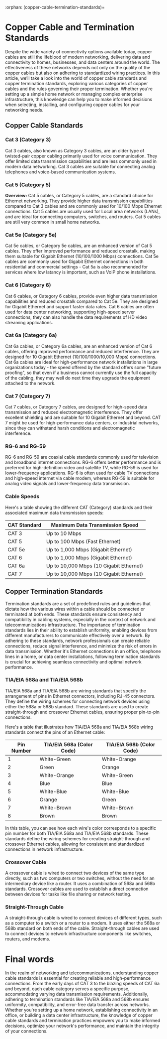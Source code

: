 :orphan:
(copper-cable-termination-standards)=

# Copper Cable and Termination Standards

Despite the wide variety of connectivity options available today, copper cables are still the lifeblood of modern networking, delivering data and connectivity to homes, businesses, and data centers around the world. The effectiveness of these networks depends not only on the quality of the copper cables but also on adhering to standardized wiring practices. In this article, we’ll take a look into the world of copper cable standards and copper termination standards, exploring various categories of copper cables and the rules governing their proper termination. Whether you're setting up a simple home network or managing complex enterprise infrastructure, this knowledge can help you to make informed decisions when selecting, installing, and configuring copper cables for your networking needs. 

 

## Copper Cable Standards

### Cat 3 (Category 3)

Cat 3 cables, also known as Category 3 cables, are an older type of twisted-pair copper cabling primarily used for voice communication. They offer limited data transmission capabilities and are less commonly used in modern data networking. Cat 3 cables are suitable for connecting analog telephones and voice-based communication systems.

### Cat 5 (Category 5)

**Overview:** Cat 5 cables, or Category 5 cables, are a standard choice for Ethernet networking. They provide higher data transmission capabilities compared to Cat 3 cables and are commonly used for 10/100 Mbps Ethernet connections. Cat 5 cables are usually used for Local area networks (LANs), and are ideal for connecting computers, switches, and routers. Cat 5 cables are still very common in small home networks. 

### Cat 5e (Category 5e)

Cat 5e cables, or Category 5e cables, are an enhanced version of Cat 5 cables. They offer improved performance and reduced crosstalk, making them suitable for Gigabit Ethernet (10/100/1000 Mbps) connections. Cat 5e cables are commonly used for Gigabit Ethernet connections in both residential and commercial settings - Cat 5a is also recommended for services where low latancy is important, such as VoIP phone installations.

### Cat 6 (Category 6)

Cat 6 cables, or Category 6 cables, provide even higher data transmission capabilities and reduced crosstalk compared to Cat 5e. They are designed for Gigabit Ethernet and support faster data rates. Cat 6 cables are often used for data center networking, supporting high-speed server connections, they can also handle the data requirements of HD video streaming applications.

### Cat 6a (Category 6a)

Cat 6a cables, or Category 6a cables, are an enhanced version of Cat 6 cables, offering improved performance and reduced interference. They are designed for 10 Gigabit Ethernet (10/100/1000/10,000 Mbps) connections. Cat 6a cables are ideal for high-performance network installations in large organizations today - the speed offered by the standard offers some "future proofing", so that even if a business cannot currently use the full capacity of the cabling, they may well do next time they upgrade the equipment attached to the network. 

### Cat 7 (Category 7)

Cat 7 cables, or Category 7 cables, are designed for high-speed data transmission and reduced electromagnetic interference. They offer excellent shielding and are suitable for 10 Gigabit Ethernet and beyond. CAT 7 might be used for high-performance data centers, or industrial networks, since they can withstand harsh conditions and electromagnetic interference.

### RG-6 and RG-59

RG-6 and RG-59 are coaxial cable standards commonly used for television and broadband internet connections. RG-6 offers better performance and is preferred for high-definition video and satellite TV, while RG-59 is used for lower-frequency applications. RG-6 is often used for cable TV connections and high-speed internet via cable modem, whereas RG-59 is suitable for analog video signals and lower-frequency data transmission.

### Cable Speeds

Here's a table showing the different CAT (Category) standards and their associated maximum data transmission speeds:

| CAT Standard | Maximum Data Transmission Speed         |
| ------------ | --------------------------------------- |
| CAT 3        | Up to 10 Mbps                           |
| CAT 5        | Up to 100 Mbps (Fast Ethernet)          |
| CAT 5e       | Up to 1,000 Mbps (Gigabit Ethernet)     |
| CAT 6        | Up to 1,000 Mbps (Gigabit Ethernet)     |
| CAT 6a       | Up to 10,000 Mbps (10 Gigabit Ethernet) |
| CAT 7        | Up to 10,000 Mbps (10 Gigabit Ethernet) |



## Copper Termination Standards

Termination standards are a set of predefined rules and guidelines that dictate how the various wires within a cable should be connected or terminated at both ends. These standards ensure consistency and compatibility in cabling systems, especially in the context of network and telecommunications infrastructure. The importance of termination standards lies in their ability to establish uniformity, enabling devices from different manufacturers to communicate effectively over a network. By adhering to these standards, network professionals can create reliable connections, reduce signal interference, and minimize the risk of errors in data transmission. Whether it's Ethernet connections in an office, telephone lines in a home, or data center installations, following termination standards is crucial for achieving seamless connectivity and optimal network performance.



### TIA/EIA 568a and TIA/EIA 568b

TIA/EIA 568a and TIA/EIA 568b are wiring standards that specify the arrangement of pins in Ethernet connectors, including RJ-45 connectors. They define the wiring schemes for connecting network devices using either the 568a or 568b standard. These standards are used to create straight-through and crossover Ethernet cables, ensuring proper pin-to-pin connections.

Here's a table that illustrates how TIA/EIA 568a and TIA/EIA 568b wiring standards connect the pins of an Ethernet cable:

| Pin Number | TIA/EIA 568a (Color Code) | TIA/EIA 568b (Color Code) |
| ---------- | ------------------------- | ------------------------- |
| 1          | White-Green               | White-Orange              |
| 2          | Green                     | Orange                    |
| 3          | White-Orange              | White-Green               |
| 4          | Blue                      | Blue                      |
| 5          | White-Blue                | White-Blue                |
| 6          | Orange                    | Green                     |
| 7          | White-Brown               | White-Brown               |
| 8          | Brown                     | Brown                     |

In this table, you can see how each wire's color corresponds to a specific pin number for both TIA/EIA 568a and TIA/EIA 568b standards. These standards define the wiring schemes for creating straight-through and crossover Ethernet cables, allowing for consistent and standardized connections in network infrastructure.

### Crossover Cable

A crossover cable is wired to connect two devices of the same type directly, such as two computers or two switches, without the need for an intermediary device like a router. It uses a combination of 568a and 568b standards. Crossover cables are used to establish a direct connection between devices for tasks like file sharing or network testing.

### Straight-Through Cable

A straight-through cable is wired to connect devices of different types, such as a computer to a switch or a router to a modem. It uses either the 568a or 568b standard on both ends of the cable. Straight-through cables are used to connect devices to network infrastructure components like switches, routers, and modems.

# Final words

In the realm of networking and telecommunications, understanding copper  cable standards is essential for creating reliable and high-performance  connections. From the early days of CAT 3 to the blazing speeds of CAT  6a and beyond, each cable category serves a specific purpose,  accommodating varying data transmission requirements. Additionally,  adhering to termination standards like TIA/EIA 568a and 568b ensures  uniformity, compatibility, and error-free data transfer across networks. Whether you're setting up a home network, establishing connectivity in  an office, or building a data center infrastructure, the knowledge of  copper cable standards and termination practices empowers you to make  informed decisions, optimize your network's performance, and maintain  the integrity of your connections.

 
